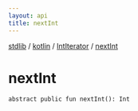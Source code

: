 ```yaml
---
layout: api
title: nextInt
---
```

[stdlib](../../index.md) / [kotlin](../index.md) / [IntIterator](index.md) / [nextInt](nextInt.md)

# nextInt

```
abstract public fun nextInt(): Int
```
